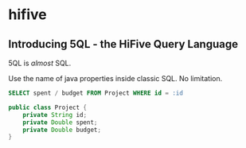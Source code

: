 # hifive

## Introducing 5QL - the HiFive Query Language ##
5QL is *almost* SQL.

Use the name of java properties inside classic SQL. No limitation.

````sql
SELECT spent / budget FROM Project WHERE id = :id
````

````java
public class Project {
	private String id;
	private Double spent;
	private Double budget;
}
````